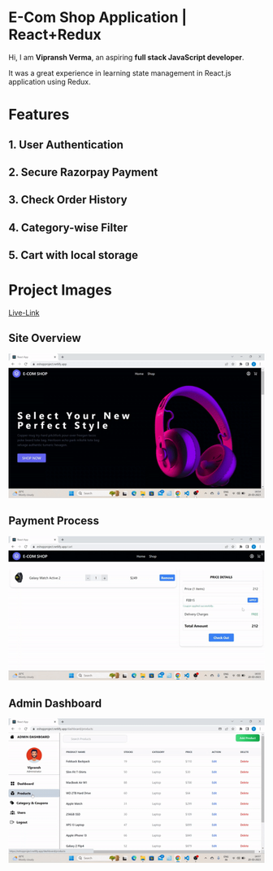 # E-Com Shop Application | React+Redux
Hi, I am **Vipransh Verma**, an aspiring **full stack JavaScript developer**.

It was a great experience in learning  state management in React.js application using Redux.

# Features

## 1. User Authentication
## 2. Secure Razorpay Payment
## 3. Check Order History
## 4. Category-wise Filter
## 5. Cart with local storage


# Project Images


[Live-Link](https://eshopproject.netlify.app/)
## Site Overview
![image](src/assets/video1.gif)
## Payment Process
![image](src/assets/video2.gif)
## Admin Dashboard
![image](src/assets/video3.gif)